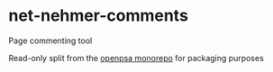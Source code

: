 # net-nehmer-comments
Page commenting tool

Read-only split from the [openpsa monorepo](https://github.com/flack/openpsa) for packaging purposes

